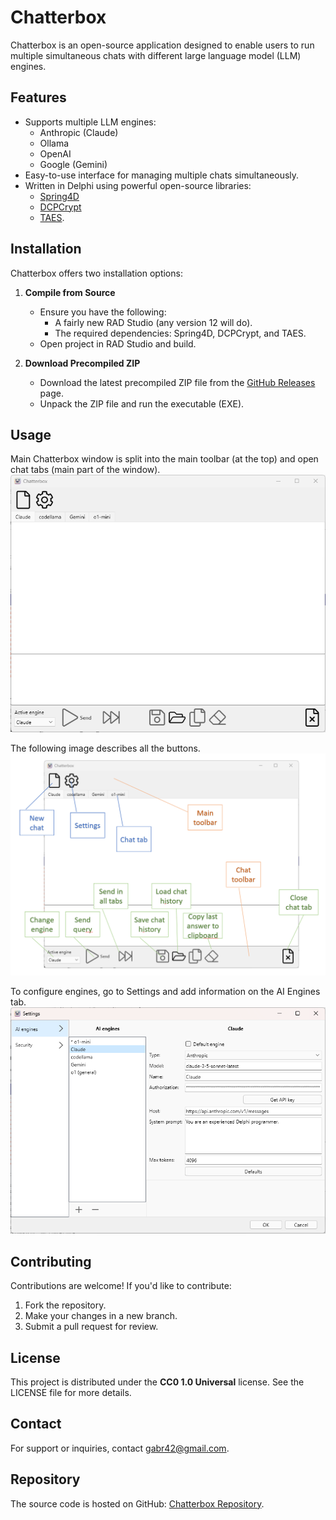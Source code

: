 # Chatterbox

Chatterbox is an open-source application designed to enable users to run multiple simultaneous chats with different large language model (LLM) engines.

## Features
- Supports multiple LLM engines:
  - Anthropic (Claude)
  - Ollama
  - OpenAI
  - Google (Gemini)
- Easy-to-use interface for managing multiple chats simultaneously.
- Written in Delphi using powerful open-source libraries:
  - [Spring4D](https://bitbucket.org/sglienke/spring4d/src)
  - [DCPCrypt](https://github.com/Dunhamb4a/DcPCryptV2)
  - [TAES](https://github.com/Delphier/TAES).

## Installation
Chatterbox offers two installation options:

1. **Compile from Source**
   - Ensure you have the following:
     - A fairly new RAD Studio (any version 12 will do).
     - The required dependencies: Spring4D, DCPCrypt, and TAES.
   - Open project in RAD Studio and build.

2. **Download Precompiled ZIP**
   - Download the latest precompiled ZIP file from the [GitHub Releases](https://github.com/gabr42/Chatterbox/releases) page.
   - Unpack the ZIP file and run the executable (EXE).

## Usage
Main Chatterbox window is split into the main toolbar (at the top) and open chat tabs (main part of the window).
![Main window](doc/screenshot.png)

The following image describes all the buttons.
![Main window, annotated](doc/screenshot-annotated.png)

To configure engines, go to Settings and add information on the AI Engines tab.
![Settings](doc/settings-engines.png)

## Contributing
Contributions are welcome! If you'd like to contribute:
1. Fork the repository.
2. Make your changes in a new branch.
3. Submit a pull request for review.

## License
This project is distributed under the **CC0 1.0 Universal** license. See the LICENSE file for more details.

## Contact
For support or inquiries, contact [gabr42@gmail.com](mailto:gabr42@gmail.com).

## Repository
The source code is hosted on GitHub: [Chatterbox Repository](https://github.com/gabr42/Chatterbox).
